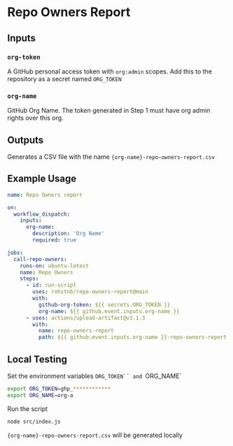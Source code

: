 # Repo Owners Report

## Inputs

### `org-token`

A GitHub personal access token with `org:admin` scopes. Add this to the repository as a secret named `ORG_TOKEN`

### `org-name`

GitHub Org Name. The token generated in Step 1 must have org admin rights over this org. 

## Outputs

Generates a CSV file with the name `{org-name}-repo-owners-report.csv`

## Example Usage

```yml
name: Repo Owners report

on: 
  workflow_dispatch:
    inputs:
      org-name:
        description: 'Org Name'
        required: true

jobs:
  call-repo-owners:
    runs-on: ubuntu-latest
    name: Repo Owners
    steps:
      - id: run-script
        uses: rohitnb/repo-owners-report@main
        with:
          github-org-token: ${{ secrets.ORG_TOKEN }}
          org-name: ${{ github.event.inputs.org-name }}
      - uses: actions/upload-artifact@v3.1.3
        with:
          name: repo-owners-report
          path: ${{ github.event.inputs.org-name }}-repo-owners-report.csv

```

## Local Testing

Set the environment variables `ORG_TOKEN`` and `ORG_NAME`

```sh
export ORG_TOKEN=ghp_************
export ORG_NAME=org-a
```

Run the script
```sh
node src/index.js
```

`{org-name}-repo-owners-report.csv` will be generated locally